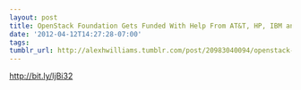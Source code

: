```yaml
---
layout: post
title: OpenStack Foundation Gets Funded With Help From AT&T, HP, IBM and More
date: '2012-04-12T14:27:28-07:00'
tags: 
tumblr_url: http://alexhwilliams.tumblr.com/post/20983040094/openstack-foundation-gets-funded-with-help-from-at-t
---
```

<p><a href="http://bit.ly/IjBi32">http://bit.ly/IjBi32</a></p>
